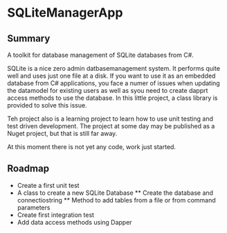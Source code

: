 # SQLiteManagerApp

## Summary
A toolkit for database management of SQLite databases from C#.

SQLite is a nice zero admin datbasemanagement system. It performs quite well and uses just one file at a disk. If you want to use it as an embedded database from C# applications, you face a numer of issues when updating the datamodel for existing users as well as syou need to create dapprt access methods to use the database. In this little project, a class library is provided to solve this issue.

Teh project also is a learning project to learn how to use unit testing and test driven development. The project at some day may be published as a Nuget project, but that is still far away.

At this moment there is not yet any code, work just started.

## Roadmap

* Create a first unit test
* A class to create a new SQLite Database
** Create the database and connectiostring
** Method to add tables from a file or from command parameters
* Create first integration test
* Add data access methods using Dapper

